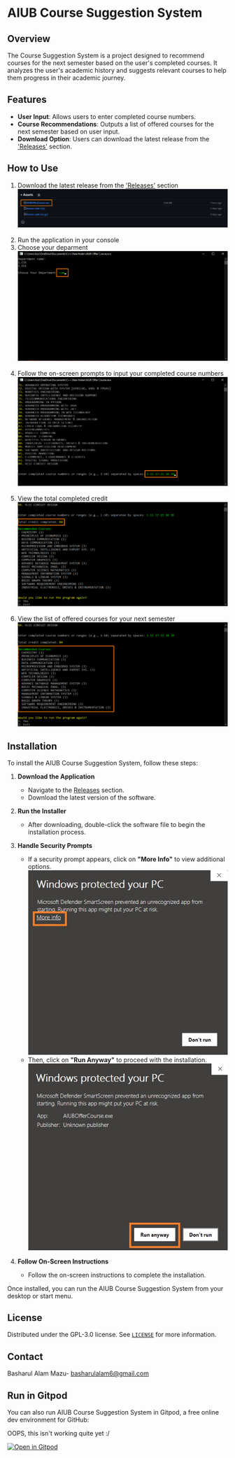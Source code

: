 # AIUB Course Suggestion System

## Overview

The Course Suggestion System is a project designed to recommend courses for the next semester based on the user's completed courses. It analyzes the user's academic history and suggests relevant courses to help them progress in their academic journey.

## Features
- **User Input**: Allows users to enter completed course numbers.
- **Course Recommendations**: Outputs a list of offered courses for the next semester based on user input.
- **Download Option**: Users can download the latest release from the ['Releases'](https://github.com/Basharul2002/AIUB-Course-Suggestion-System/releases) section.

## How to Use
1. Download the latest release from the ['Releases'](https://github.com/Basharul2002/AIUB-Course-Suggestion-System/releases) section
   ![Download](Assets/Download.png)
   <br><br>
3. Run the application in your console
4. Choose your deparment
   ![DeparmentChoose](Assets/DepartmentChoose.png)
   <br><br>
6. Follow the on-screen prompts to input your completed course numbers
   ![CompletedCourses](Assets/ChooseCompletedCourseNumber.png)
   <br><br>
8. View the total completed credit
   ![Result](Assets/CompletedCredit.png)
   <br><br>
10. View the list of offered courses for your next semester
   ![OfferedCourses](Assets/OfferedCourses.png)

## Installation
To install the AIUB Course Suggestion System, follow these steps:

1. **Download the Application**
   - Navigate to the [Releases](https://github.com/Basharul2002/AIUB-Course-Suggestion-System/releases) section.
   - Download the latest version of the software.

2. **Run the Installer**
   - After downloading, double-click the software file to begin the installation process.

3. **Handle Security Prompts**
   - If a security prompt appears, click on **"More Info"** to view additional options.
       ![SecurityPrompts1](Assets/SecurityPrompts1.jpg)
   - Then, click on **"Run Anyway"** to proceed with the installation.
     ![SecurityPrompts2](Assets/SecurityPrompts2.jpg)

4. **Follow On-Screen Instructions**
   - Follow the on-screen instructions to complete the installation.

Once installed, you can run the AIUB Course Suggestion System from your desktop or start menu.


## License
Distributed under the GPL-3.0 license. See [`LICENSE`](https://github.com/Basharul2002/AIUB-Course-Suggestion-System?tab=GPL-3.0-1-ov-file) for more information.

## Contact
Basharul Alam Mazu- [basharulalam6@gmail.com](basharulalam6@gmail.com)


## Run in Gitpod

You can also run AIUB Course Suggestion System in Gitpod, a free online dev environment for GitHub:

OOPS, this isn't working quite yet :/

[![Open in Gitpod](https://gitpod.io/button/open-in-gitpod.svg)](https://gitpod.io/#https://github.com/Basharul2002/AIUB-Course-Suggestion-System/blob/main/AIUB%20Offer%20Course.cpp)

